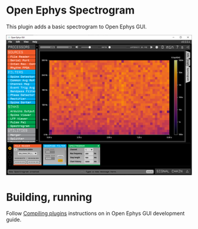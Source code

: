 # Open Ephys Spectrogram  

This plugin adds a basic spectrogram to Open Ephys GUI.

![Spectrogram plugin in action](/docs/screenshot.png)

# Building, running

Follow [Compiling plugins](https://open-ephys.github.io/gui-docs/Developer-Guide/Compiling-plugins.html)
instructions on in Open Ephys GUI development guide.